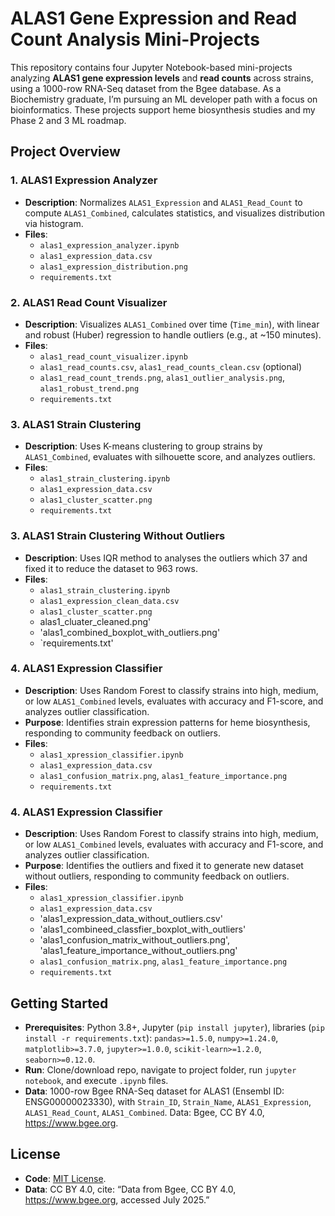 # ALAS1 Gene Expression and Read Count Analysis Mini-Projects

This repository contains four Jupyter Notebook-based mini-projects analyzing **ALAS1 gene expression levels** and **read counts** across strains, using a 1000-row RNA-Seq dataset from the Bgee database. As a Biochemistry graduate, I’m pursuing an ML developer path with a focus on bioinformatics. These projects support heme biosynthesis studies and my Phase 2 and 3 ML roadmap.

## Project Overview

### 1. ALAS1 Expression Analyzer
- **Description**: Normalizes `ALAS1_Expression` and `ALAS1_Read_Count` to compute `ALAS1_Combined`, calculates statistics, and visualizes distribution via histogram.
- **Files**:
  - `alas1_expression_analyzer.ipynb`
  - `alas1_expression_data.csv`
  - `alas1_expression_distribution.png`
  - `requirements.txt`

### 2. ALAS1 Read Count Visualizer
- **Description**: Visualizes `ALAS1_Combined` over time (`Time_min`), with linear and robust (Huber) regression to handle outliers (e.g., at ~150 minutes).
- **Files**:
  - `alas1_read_count_visualizer.ipynb`
  - `alas1_read_counts.csv`, `alas1_read_counts_clean.csv` (optional)
  - `alas1_read_count_trends.png`, `alas1_outlier_analysis.png`, `alas1_robust_trend.png`
  - `requirements.txt`

### 3. ALAS1 Strain Clustering
- **Description**: Uses K-means clustering to group strains by `ALAS1_Combined`, evaluates with silhouette score, and analyzes outliers.
- **Files**:
  - `alas1_strain_clustering.ipynb`
  - `alas1_expression_data.csv`
  - `alas1_cluster_scatter.png`
  - `requirements.txt`
 
### 3. ALAS1 Strain Clustering Without Outliers
- **Description**: Uses IQR method to analyses the outliers which 37 and fixed it to reduce the dataset to 963 rows.
- **Files**:
  - `alas1_strain_clustering.ipynb`
  - `alas1_expression_clean_data.csv`
  - `alas1_cluster_scatter.png`
  - alas1_cluater_cleaned.png'
  - 'alas1_combined_boxplot_with_outliers.png'
  - `requirements.txt'

### 4. ALAS1 Expression Classifier
- **Description**: Uses Random Forest to classify strains into high, medium, or low `ALAS1_Combined` levels, evaluates with accuracy and F1-score, and analyzes outlier classification.
- **Purpose**: Identifies strain expression patterns for heme biosynthesis, responding to community feedback on outliers.
- **Files**:
  - `alas1_xpression_classifier.ipynb`
  - `alas1_expression_data.csv`
  - `alas1_confusion_matrix.png`, `alas1_feature_importance.png`
  - `requirements.txt`
### 4. ALAS1 Expression Classifier
- **Description**: Uses Random Forest to classify strains into high, medium, or low `ALAS1_Combined` levels, evaluates with accuracy and F1-score, and analyzes outlier classification.
- **Purpose**: Identifies the outliers and fixed it to generate new dataset without outliers, responding to community feedback on outliers.
- **Files**:
  - `alas1_xpression_classifier.ipynb`
  - `alas1_expression_data.csv`
  - 'alas1_expression_data_without_outliers.csv'
  - 'alas1_combineed_classfier_boxplot_with_outliers'
  - 'alas1_confusion_matrix_without_outliers.png', 'alas1_feature_importance_without_outliers.png'
  - `alas1_confusion_matrix.png`, `alas1_feature_importance.png`
  - `requirements.txt`
    
## Getting Started
- **Prerequisites**: Python 3.8+, Jupyter (`pip install jupyter`), libraries (`pip install -r requirements.txt`): `pandas>=1.5.0`, `numpy>=1.24.0`, `matplotlib>=3.7.0`, `jupyter>=1.0.0`, `scikit-learn>=1.2.0`, `seaborn>=0.12.0`.
- **Run**: Clone/download repo, navigate to project folder, run `jupyter notebook`, and execute `.ipynb` files.
- **Data**: 1000-row Bgee RNA-Seq dataset for ALAS1 (Ensembl ID: ENSG00000023330), with `Strain_ID`, `Strain_Name`, `ALAS1_Expression`, `ALAS1_Read_Count`, `ALAS1_Combined`. Data: Bgee, CC BY 4.0, https://www.bgee.org.

## License
- **Code**: [MIT License](LICENSE).
- **Data**: CC BY 4.0, cite: “Data from Bgee, CC BY 4.0, https://www.bgee.org, accessed July 2025.”

